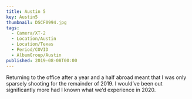 ```yaml
---
title: Austin 5
key: Austin5
thumbnail: DSCF0994.jpg
tags:
  - Camera/XT-2
  - Location/Austin
  - Location/Texas
  - Period/COVID
  - AlbumGroup/Austin
published: 2019-08-08T00:00
---
```

Returning to the office after a year and a half abroad meant that I was only sparsely shooting for the remainder of 2019. I would’ve been out significantly more had I known what we’d experience in 2020.
